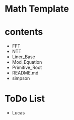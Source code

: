 # Math Template

# contents
- FFT
- NTT
- Liner_Base
- Mod_Equation
- Primitive_Root
- README.md
- simpson

# ToDo List
- Lucas

